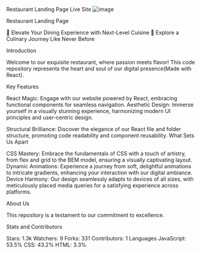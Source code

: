 Restaurant Landing Page
Live Site
![image](https://github.com/Ammaar19/Restraunt_Well/assets/117352598/145d654d-6e5d-46e1-ba97-324515116585)

Restaurant Landing Page

🌟 Elevate Your Dining Experience with Next-Level Cuisine
🚀 Explore a Culinary Journey Like Never Before

Introduction

Welcome to our exquisite restaurant, where passion meets flavor! This code repository represents the heart and soul of our digital presence(Made with React).

Key Features

React Magic: Engage with our website powered by React, embracing functional components for seamless navigation.
Aesthetic Design: Immerse yourself in a visually stunning experience, harmonizing modern UI principles and user-centric design.

Structural Brilliance: Discover the elegance of our React file and folder structure, promoting code readability and component reusability.
What Sets Us Apart

CSS Mastery: Embrace the fundamentals of CSS with a touch of artistry, from flex and grid to the BEM model, ensuring a visually captivating layout.
Dynamic Animations: Experience a journey from soft, delightful animations to intricate gradients, enhancing your interaction with our digital ambiance.
Device Harmony: Our design seamlessly adapts to devices of all sizes, with meticulously placed media queries for a satisfying experience across platforms.

About Us

This repository is a testament to our commitment to excellence. 

Stats and Contributors

Stars: 1.3k
Watchers: 9
Forks: 331
Contributors: 1
Languages
JavaScript: 53.5%
CSS: 43.2%
HTML: 3.3%

